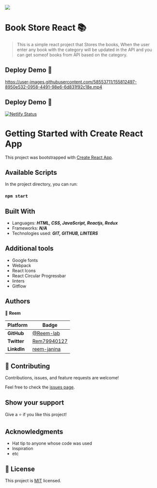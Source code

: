 
![](https://img.shields.io/static/v1?label=BY&message=Reemoz&color=pink)

<!-- Feel Free to Add, Update, Delete Any Section you find needs so -->

# Book Store React 📚

> This is a simple react project that Stores the books, When the user enter any book with the category will be updated in the API and you can get someof books from API based on the category.


<!-- ## Video Demo 📽 -->

## Deploy Demo 🚀

https://user-images.githubusercontent.com/58553711/155812497-8950e532-0958-4491-98e6-6d831f92c18e.mp4



## Deploy Demo 🚀

[![Netlify Status](https://api.netlify.com/api/v1/badges/8f61cb7c-40f9-4d4d-aa7d-973269817785/deploy-status)](https://book-store-reactjs.netlify.app/)



# Getting Started with Create React App

This project was bootstrapped with [Create React App](https://github.com/facebook/create-react-app).



## Available Scripts

In the project directory, you can run:

### `npm start`



## Built With

- Languages: _**HTML, CSS, JavaScript, Reactjs, Redux**_
- Frameworks: _**N/A**_
- Technologies used: _**GIT, GITHUB, LINTERS**_

## Additional tools
 - Google fonts
 - Webpack 
 - React Icons
 - React Circular Progressbar
 - linters
 - Gitflow

<!-- 
 ## Live Demo

[See My project Live here]()  -->


## Authors

<!-- Only Change Username for Different Accounts -->

👤 **Reem**

 Platform | Badge |
 --- | --- |
 **GitHub**  | [@Reem-lab](https://github.com/Reem-lab)
 **Twitter** | [Rem79940127](https://twitter.com/Rem79940127)
 **LinkdIn** | [reem-janina](https://www.linkedin.com/in/reem-janina-ab74ab21a/)


## 🤝 Contributing

Contributions, issues, and feature requests are welcome!

Feel free to check the [issues page](https://github.com/MrRamoun/WEBDEV/issues).

## Show your support

Give a ⭐️ if you like this project!

## Acknowledgments

- Hat tip to anyone whose code was used
- Inspiration
- etc

## 📝 License

This project is [MIT](/LICENSE) licensed.
